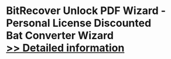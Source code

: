 # BitRecover Unlock PDF Wizard - Personal License Discounted<br />Bat Converter Wizard<br />[>> Detailed information](https://secure.shareit.com/shareit/product.html?productid=300975563&affiliateid=200057808)